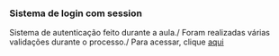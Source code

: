 ### Sistema de login com session

Sistema de autenticação feito durante a aula./
Foram realizadas várias validações durante o processo./
Para acessar, clique [aqui](https://github-login.netlify.app/)